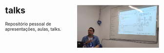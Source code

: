 # talks <img src="https://raw.githubusercontent.com/adelmofilho/adelmofilho.github.io/master/img/big-imgs/3ser_2.jpg" align="right" height=140/>

Repositório pessoal de apresentações, aulas, talks.
